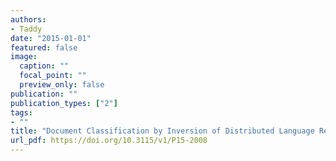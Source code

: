 ```yaml
---
authors:
- Taddy
date: "2015-01-01"
featured: false
image:
  caption: ""
  focal_point: ""
  preview_only: false
publication: ""
publication_types: ["2"]
tags:
- ""
title: "Document Classification by Inversion of Distributed Language Representations"
url_pdf: https://doi.org/10.3115/v1/P15-2008
---
```

